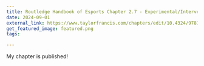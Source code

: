```yaml
---
title: Routledge Handbook of Esports Chapter 2.7 - Experimental/Intervention Esports Research Methodology
date: 2024-09-01
external_link: https://www.taylorfrancis.com/chapters/edit/10.4324/9781003410591-16/experimental-intervention-esports-research-methodology-joanne-difrancisco-donoghue-peter-varga
get_featured_image: featured.png
tags:

---
```


My chapter is published!

<!--more-->

